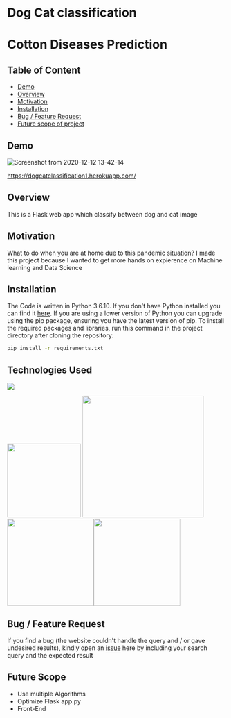 # Dog Cat classification

# Cotton Diseases Prediction

## Table of Content
  * [Demo](#demo)
  * [Overview](#overview)
  * [Motivation](#motivation)
  * [Installation](#installation)
  * [Bug / Feature Request](#bug---feature-request)
  * [Future scope of project](#future-scope)
  
  ## Demo
  ![Screenshot from 2020-12-12 13-42-14](https://user-images.githubusercontent.com/68215691/101979125-1de59e00-3c80-11eb-9cfe-5c647738f306.png)
  
  https://dogcatclassification1.herokuapp.com/
  
  ## Overview
This is a Flask web app which classify between dog and cat image

## Motivation
What to do when you are at home due to this pandemic situation? I made this project because I wanted to get more hands on expierence on Machine learning and Data Science

## Installation
The Code is written in Python 3.6.10. If you don't have Python installed you can find it [here](https://www.python.org/downloads/). If you are using a lower version of Python you can upgrade using the pip package, ensuring you have the latest version of pip. To install the required packages and libraries, run this command in the project directory after cloning the repository:
```bash
pip install -r requirements.txt
```
## Technologies Used
![](https://forthebadge.com/images/badges/made-with-python.svg)

[<img target="_blank" src="https://flask.palletsprojects.com/en/1.1.x/_images/flask-logo.png" width=170>](https://flask.palletsprojects.com/en/1.1.x/) [<img target="_blank" src="https://number1.co.za/wp-content/uploads/2017/10/gunicorn_logo-300x85.png" width=280>](https://gunicorn.org) [<img target="_blank" src="https://keras.io/img/logo.png" width=200>](https://keras.io/)[<img target="_blank" src="https://www.gstatic.com/devrel-devsite/prod/v7cbba9dce83f2a54b727914bb06dd524b80e611a7d1fe33e121163235013f003/tensorflow/images/lockup.svg?dcb_=0.9529688424605776" width=200>](https://www.tensorflow.org/) 

## Bug / Feature Request

If you find a bug (the website couldn't handle the query and / or gave undesired results), kindly open an [issue](https://github.com/aninda1994/DogCat/issues) here by including your search query and the expected result

## Future Scope

* Use multiple Algorithms
* Optimize Flask app.py
* Front-End
